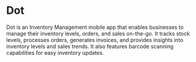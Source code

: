 # Dot
Dot is an Inventory Management mobile app that enables businesses to manage their inventory levels, orders, and sales on-the-go. It tracks stock levels, processes orders, generates invoices, and provides insights into inventory levels and sales trends. It also features barcode scanning capabilities for easy inventory updates.
